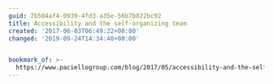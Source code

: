 ```yaml
---
guid: 7b504af4-0939-4fd3-a35e-56b7b022bc92
title: Accessibility and the self-organizing team
created: '2017-06-03T06:49:22+00:00'
changed: '2019-09-24T14:34:40+00:00'


bookmark_of: >-
  https://www.paciellogroup.com/blog/2017/05/accessibility-and-the-self-organizing-team/
---
```




